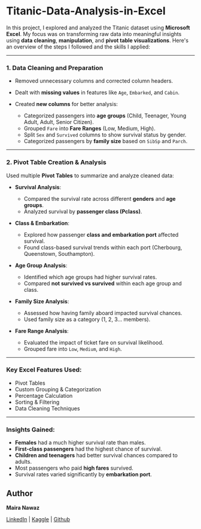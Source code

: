 # Titanic-Data-Analysis-in-Excel


In this project, I explored and analyzed the Titanic dataset using **Microsoft Excel**. My focus was on transforming raw data into meaningful insights using **data cleaning**, **manipulation**, and **pivot table visualizations**. Here's an overview of the steps I followed and the skills I applied:

---

###  1. Data Cleaning and Preparation

* Removed unnecessary columns and corrected column headers.
* Dealt with **missing values** in features like `Age`, `Embarked`, and `Cabin`.
* Created **new columns** for better analysis:

  * Categorized passengers into **age groups** (Child, Teenager, Young Adult, Adult, Senior Citizen).
  * Grouped `Fare` into **Fare Ranges** (Low, Medium, High).
  * Split `Sex` and `Survived` columns to show survival status by gender.
  * Categorized passengers by **family size** based on `SibSp` and `Parch`.

---

###  2. Pivot Table Creation & Analysis

Used multiple **Pivot Tables** to summarize and analyze cleaned data:

* **Survival Analysis**:

  * Compared the survival rate across different **genders** and **age groups**.
  * Analyzed survival by **passenger class (Pclass)**.

* **Class & Embarkation**:

  * Explored how passenger **class and embarkation port** affected survival.
  * Found class-based survival trends within each port (Cherbourg, Queenstown, Southampton).

* **Age Group Analysis**:

  * Identified which age groups had higher survival rates.
  * Compared **not survived vs survived** within each age group and class.

* **Family Size Analysis**:

  * Assessed how having family aboard impacted survival chances.
  * Used family size as a category (1, 2, 3... members).

* **Fare Range Analysis**:

  * Evaluated the impact of ticket fare on survival likelihood.
  * Grouped fare into `Low`, `Medium`, and `High`.

---

###  Key Excel Features Used:

* Pivot Tables
* Custom Grouping & Categorization
* Percentage Calculation
* Sorting & Filtering
* Data Cleaning Techniques

---

###  Insights Gained:

* **Females** had a much higher survival rate than males.
* **First-class passengers** had the highest chance of survival.
* **Children and teenagers** had better survival chances compared to adults.
* Most passengers who paid **high fares** survived.
* Survival rates varied significantly by **embarkation port**.



##  Author

**Maira Nawaz**

[LinkedIn](https://www.linkedin.com/in/mairanawaz/) | [Kaggle](https://www.kaggle.com/mairanawaz) | [Github](https://github.com/Maira-Nawaz)

